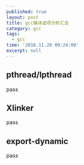 ```yaml
---
published: true
layout: post
title: gcc编译选项分析汇总
category: gcc
tags:
  - gcc
time: '2016.11.20 09:24:00'
excerpt: null
---
```


<!--more-->

## pthread/lpthread
pass

## Xlinker
pass

## export-dynamic
pass